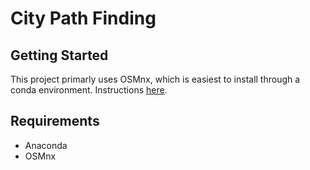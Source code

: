 # City Path Finding

## Getting Started

This project primarly uses OSMnx, which is easiest to install through a conda environment. Instructions [here](https://osmnx.readthedocs.io/en/stable/installation.html).

## Requirements

- Anaconda
- OSMnx
